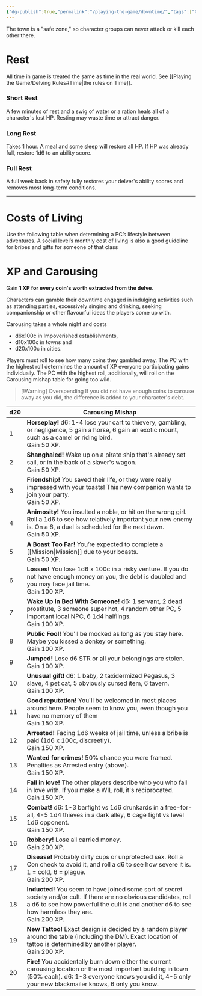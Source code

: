 ```yaml
---
{"dg-publish":true,"permalink":"/playing-the-game/downtime/","tags":["Combat","Exploration","Rules"],"created":"2025-01-02T11:24:07.883-05:00","updated":"2025-03-15T04:20:19.022-04:00"}
---
```


The town is a "safe zone," so character groups can never attack or kill each other there. 
# Rest
All time in game is treated the same as time in the real world. See [[Playing the Game/Delving Rules#Time\|the rules on Time]].
### Short Rest
A few minutes of rest and a swig of water or a ration heals all of a character's lost HP. Resting may waste time or attract danger.
### Long Rest
Takes 1 hour. A meal and some sleep will restore all HP. If HP was already full, restore 1d6 to an ability score.
### Full Rest
A full week back in safety fully restores your delver's ability scores and removes most long-term conditions.

---
# Costs of Living 
Use the following table when determining a PC’s lifestyle between adventures. A social level’s monthly cost of living is also a good guideline for bribes and gifts for someone of that class
# XP and Carousing
Gain **1 XP for every coin's worth extracted from the delve**. 

Characters can gamble their downtime engaged in indulging activities such as attending parties, excessively singing and drinking, seeking companionship or other flavourful ideas the players come up with. 

Carousing takes a whole night and costs 
- d6x100c in Impoverished establishments, 
- d10x100c in towns and 
- d20x100c in cities. 
 
Players must roll to see how many coins they gambled away. The PC with the highest roll determines the amount of XP everyone participating gains individually. The PC with the highest roll, additionally, will roll on the Carousing mishap table for going too wild. 
>[!Warning] Overspending
>If you did not have enough coins to carouse away as you did, the difference is added to your character's debt.

| d20 | Carousing Mishap                                                                                                                                                                                                           |
| --- | -------------------------------------------------------------------------------------------------------------------------------------------------------------------------------------------------------------------------- |
| 1   | **Horseplay!** d6: 1-4 lose your cart to thievery, gambling, or negligence, 5 gain a horse, 6 gain an exotic mount, such as a camel or riding bird. <br>Gain 50 XP.                                                        |
| 2   | **Shanghaied!** Wake up on a pirate ship that's already set sail, or in the back of a slaver's wagon.<br>Gain 50 XP.                                                                                                       |
| 3   | **Friendship!** You saved their life, or they were really impressed with your toasts! This new companion wants to join your party.<br>Gain 50 XP.                                                                          |
| 4   | **Animosity!** You insulted a noble, or hit on the wrong girl. Roll a 1d6 to see how relatively important your new enemy is. On a 6, a duel is scheduled for the next dawn.<br>Gain 50 XP.                                 |
| 5   | **A Boast Too Far!** You’re expected to complete a [[Mission\|Mission]] due to your boasts.<br>Gain 50 XP.                                                                                                                          |
| 6   | **Losses!** You lose 1d6 x 100c in a risky venture. If you do not have enough money on you, the debt is doubled and you may face jail time.<br>Gain 100 XP.                                                                |
| 7   | **Wake Up In Bed With Someone!** d6: 1 servant, 2 dead prostitute, 3 someone super hot, 4 random other PC, 5 important local NPC, 6 1d4 halflings.<br>Gain 100 XP.                                                         |
| 8   | **Public Fool!** You'll be mocked as long as you stay here. Maybe you kissed a donkey or something.<br>Gain 100 XP.                                                                                                        |
| 9   | **Jumped!** Lose d6 STR or all your belongings are stolen.<br>Gain 100 XP.                                                                                                                                                 |
| 10  | **Unusual gift!** d6: 1 baby, 2 taxidermized Pegasus, 3 slave, 4 pet cat, 5 obviously cursed item, 6 tavern.<br>Gain 100 XP.                                                                                               |
| 11  | **Good reputation!** You'll be welcomed in most places around here. People seem to know you, even though you have no memory of them<br>Gain 150 XP.                                                                        |
| 12  | **Arrested!** Facing 1d6 weeks of jail time, unless a bribe is paid (1d6 x 100c, discreetly).<br>Gain 150 XP.                                                                                                              |
| 13  | **Wanted for crimes!** 50% chance you were framed. Penalties as Arrested entry (above).<br>Gain 150 XP.                                                                                                                    |
| 14  | **Fall in love!** The other players describe who you who fall in love with. If you make a WIL roll, it's reciprocated.<br>Gain 150 XP.                                                                                     |
| 15  | **Combat!** d6: 1-3 barfight vs 1d6 drunkards in a free-for-all, 4-5 1d4 thieves in a dark alley, 6 cage fight vs level 1d6 opponent.<br>Gain 150 XP.                                                                      |
| 16  | **Robbery!** Lose all carried money.<br>Gain 200 XP.                                                                                                                                                                       |
| 17  | **Disease!** Probably dirty cups or unprotected sex. Roll a Con check to avoid it, and roll a d6 to see how severe it is. 1 = cold, 6 = plague.<br>Gain 200 XP.                                                            |
| 18  | **Inducted!** You seem to have joined some sort of secret society and/or cult. If there are no obvious candidates, roll a d6 to see how powerful the cult is and another d6 to see how harmless they are.<br>Gain 200 XP.  |
| 19  | **New Tattoo!** Exact design is decided by a random player around the table (including the DM). Exact location of tattoo is determined by another player.<br>Gain 200 XP.                                                  |
| 20  | **Fire!** You accidentally burn down either the current carousing location or the most important building in town (50% each). d6: 1-3 everyone knows you did it, 4-5 only your new blackmailer knows, 6 only you know.<br> |
